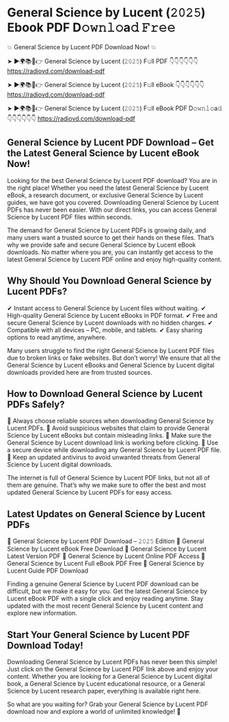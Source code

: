 # General Science by Lucent (𝟸𝟶𝟸𝟻) Ebook PDF D𝚘𝚠𝚗𝚕𝚘a𝚍 𝙵𝚛𝚎𝚎

💥 General Science by Lucent PDF Download Now! 💥

➤ ►🌍📚📱👉 General Science by Lucent (𝟸𝟶𝟸𝟻) F𝚞ll PDF 👇👇👇👇👇👇
https://radiovd.com/download-pdf

➤ ►🌍📚📱👉 General Science by Lucent (𝟸𝟶𝟸𝟻) F𝚞ll eBook 👇👇👇👇👇👇
https://radiovd.com/download-pdf

➤ ►🌍📚📱👉 General Science by Lucent (𝟸𝟶𝟸𝟻) F𝚞ll eBook PDF D𝚘𝚠𝚗𝚕𝚘a𝚍 👇👇👇👇👇👇
https://radiovd.com/download-pdf

## General Science by Lucent PDF Download – Get the Latest General Science by Lucent eBook Now!

Looking for the best General Science by Lucent PDF download? You are in the right place! Whether you need the latest General Science by Lucent eBook, a research document, or exclusive General Science by Lucent guides, we have got you covered. Downloading General Science by Lucent PDFs has never been easier. With our direct links, you can access General Science by Lucent PDF files within seconds.

The demand for General Science by Lucent PDFs is growing daily, and many users want a trusted source to get their hands on these files. That’s why we provide safe and secure General Science by Lucent eBook downloads. No matter where you are, you can instantly get access to the latest General Science by Lucent PDF online and enjoy high-quality content.

## Why Should You Download General Science by Lucent PDFs?

✔ Instant access to General Science by Lucent files without waiting.
✔ High-quality General Science by Lucent eBooks in PDF format.
✔ Free and secure General Science by Lucent downloads with no hidden charges.
✔ Compatible with all devices – PC, mobile, and tablets.
✔ Easy sharing options to read anytime, anywhere.

Many users struggle to find the right General Science by Lucent PDF files due to broken links or fake websites. But don’t worry! We ensure that all the General Science by Lucent eBooks and General Science by Lucent digital downloads provided here are from trusted sources.

## How to Download General Science by Lucent PDFs Safely?

📌 Always choose reliable sources when downloading General Science by Lucent PDFs.
📌 Avoid suspicious websites that claim to provide General Science by Lucent eBooks but contain misleading links.
📌 Make sure the General Science by Lucent download link is working before clicking.
📌 Use a secure device while downloading any General Science by Lucent PDF file.
📌 Keep an updated antivirus to avoid unwanted threats from General Science by Lucent digital downloads.

The internet is full of General Science by Lucent PDF links, but not all of them are genuine. That’s why we make sure to offer the best and most updated General Science by Lucent PDFs for easy access.

## Latest Updates on General Science by Lucent PDFs

🔹 General Science by Lucent PDF Download – 𝟸𝟶𝟸𝟻 Edition
🔹 General Science by Lucent eBook Free Download
🔹 General Science by Lucent Latest Version PDF
🔹 General Science by Lucent Online PDF Access
🔹 General Science by Lucent Full eBook PDF Free
🔹 General Science by Lucent Guide PDF Download

Finding a genuine General Science by Lucent PDF download can be difficult, but we make it easy for you. Get the latest General Science by Lucent eBook PDF with a single click and enjoy reading anytime. Stay updated with the most recent General Science by Lucent content and explore new information.

## Start Your General Science by Lucent PDF Download Today!

Downloading General Science by Lucent PDFs has never been this simple! Just click on the General Science by Lucent PDF link above and enjoy your content. Whether you are looking for a General Science by Lucent digital book, a General Science by Lucent educational resource, or a General Science by Lucent research paper, everything is available right here.

So what are you waiting for? Grab your General Science by Lucent PDF download now and explore a world of unlimited knowledge! 🚀